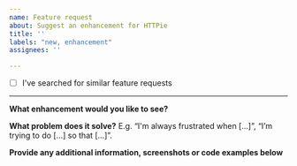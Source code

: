 ```yaml
---
name: Feature request
about: Suggest an enhancement for HTTPie
title: ''
labels: "new, enhancement"
assignees: ''

---
```


- [ ] I've searched for similar feature requests

___

**What enhancement would you like to see?**


**What problem does it solve?**
E.g. “I'm always frustrated when [...]”, “I’m trying to do […] so that […]”.


**Provide any additional information, screenshots or code examples below**
